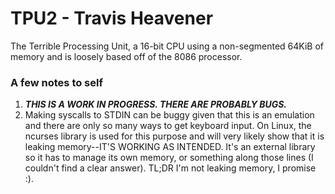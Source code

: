 # TPU2 - Travis Heavener
The Terrible Processing Unit, a 16-bit CPU using a non-segmented 64KiB of memory and is loosely based off of the 8086 processor.

### A few notes to self

1) ***THIS IS A WORK IN PROGRESS. THERE ARE PROBABLY BUGS.***
2) Making syscalls to STDIN can be buggy given that this is an emulation and there are only so many ways to get keyboard input. On Linux, the ncurses library is used for this purpose and will very likely show that it is leaking memory--IT'S WORKING AS INTENDED. It's an external library so it has to manage its own memory, or something along those lines (I couldn't find a clear answer). TL;DR I'm not leaking memory, I promise :).